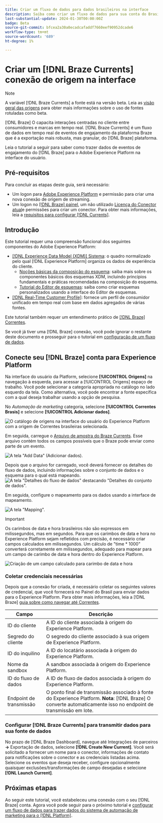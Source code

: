 ```yaml
---
title: Criar um fluxo de dados para dados brasileiros na interface
description: Saiba como criar um fluxo de dados para sua conta do Brasil usando a interface do usuário do Adobe Experience Platform.
last-substantial-update: 2024-01-30T00:00:00Z
badge: Beta
source-git-commit: bfcea2a30a0ecadcafaddf7660eef90952dcade6
workflow-type: tm+mt
source-wordcount: '689'
ht-degree: 1%

---
```


# Criar um [!DNL Braze Currents] conexão de origem na interface

>[!NOTE]
>
>A variável [!DNL Braze Currents] a fonte está na versão beta. Leia as [visão geral das origens](../../../../home.md#terms-and-conditions) para obter mais informações sobre o uso de fontes rotuladas como beta.

[!DNL Braze] O capacita interações centradas no cliente entre consumidores e marcas em tempo real. [!DNL Braze Currents] é um fluxo de dados em tempo real de eventos de engajamento da plataforma Braze que é a exportação mais robusta, mas granular, do [!DNL Braze] plataforma.

Leia o tutorial a seguir para saber como trazer dados de eventos de engajamento do [!DNL Braze] para o Adobe Experience Platform na interface do usuário.

## Pré-requisitos

Para concluir as etapas deste guia, será necessário:

* Um logon para [Adobe Experience Platform](https://platform.adobe.com) e permissão para criar uma nova conexão de origem de streaming.
* Um logon no [[!DNL Braze] painel](https://dashboard.braze.com/sign_in), um não utilizado [Licença do Conector atual](https://www.braze.com/docs/user_guide/data_and_analytics/braze_currents)e permissões para criar um conector. Para obter mais informações, leia a [requisitos para configurar [!DNL Currents]](https://www.braze.com/docs/user_guide/data_and_analytics/braze_currents/setting_up_currents/#requirements).

## Introdução

Este tutorial requer uma compreensão funcional dos seguintes componentes do Adobe Experience Platform:

* [[!DNL Experience Data Model (XDM)] Sistema](../../../../../xdm/home.md): o quadro normalizado pelo qual [!DNL Experience Platform] organiza os dados de experiência do cliente.
   * [Noções básicas da composição do esquema](../../../../../xdm/schema/composition.md): saiba mais sobre os componentes básicos dos esquemas XDM, incluindo princípios fundamentais e práticas recomendadas na composição do esquema.
   * [Tutorial do Editor de esquemas](../../../../../xdm/tutorials/create-schema-ui.md): saiba como criar esquemas personalizados usando a interface do Editor de esquemas.
* [[!DNL Real-Time Customer Profile]](../../../../../profile/home.md): fornece um perfil de consumidor unificado em tempo real com base em dados agregados de várias fontes.

Este tutorial também requer um entendimento prático de [[!DNL Braze] Correntes](https://www.braze.com/docs/user_guide/data_and_analytics/braze_currents).

Se você já tiver uma [!DNL Braze] conexão, você pode ignorar o restante deste documento e prosseguir para o tutorial em [configuração de um fluxo de dados](../../dataflow/marketing-automation.md).

## Conecte seu [!DNL Braze] conta para Experience Platform

Na interface do usuário da Platform, selecione **[!UICONTROL Origens]** na navegação à esquerda, para acessar a [!UICONTROL Origens] espaço de trabalho. Você pode selecionar a categoria apropriada no catálogo no lado esquerdo da tela. Como alternativa, você pode encontrar a fonte específica com a qual deseja trabalhar usando a opção de pesquisa.

No *Automação de marketing* categoria, selecione **[!UICONTROL Correntes Brasis]** e selecione **[!UICONTROL Adicionar dados]**.

![O catálogo de origens na interface do usuário do Experience Platform com a origem de Correntes brasileiras selecionada.](../../../../images/tutorials/create/braze/catalog.png)

Em seguida, carregue o [Arquivo de amostra do Braze Currents](https://github.com/Appboy/currents-examples/blob/master/sample-data/Adobe/adobe_examples.json). Esse arquivo contém todos os campos possíveis que o Braze pode enviar como parte de um evento.

![A tela &quot;Add Data&quot; (Adicionar dados).](../../../../images/tutorials/create/braze/select-data.png)

Depois que o arquivo for carregado, você deverá fornecer os detalhes do fluxo de dados, incluindo informações sobre o conjunto de dados e o esquema para o qual está mapeando.
![A tela &quot;Detalhes do fluxo de dados&quot; destacando &quot;Detalhes do conjunto de dados&quot;.](../../../../images/tutorials/create/braze/dataflow-detail.png)

Em seguida, configure o mapeamento para os dados usando a interface de mapeamento.

![A tela &quot;Mapping&quot;.](../../../../images/tutorials/create/braze/mapping.png)

>[!IMPORTANT]
>
>Os carimbos de data e hora brasileiros não são expressos em milissegundos, mas em segundos. Para que os carimbos de data e hora no Experience Platform sejam refletidos com precisão, é necessário criar campos calculados em milissegundos. Um cálculo de &quot;time * 1000&quot; converterá corretamente em milissegundos, adequado para mapear para um campo de carimbo de data e hora dentro do Experience Platform.
>
>![Criação de um campo calculado para carimbo de data e hora ](../../../../images/tutorials/create/braze/create-calculated-field.png)

### Coletar credenciais necessárias

Depois que a conexão for criada, é necessário coletar os seguintes valores de credencial, que você fornecerá no Painel do Brasil para enviar dados para o Experience Platform. Para obter mais informações, leia a [!DNL Braze] [guia sobre como navegar até Correntes](https://www.braze.com/docs/user_guide/data_and_analytics/braze_currents/setting_up_currents/#step-2-navigate-to-currents).

| Campo | Descrição |
| --- | --- |
| ID do cliente | A ID do cliente associada à origem do Experience Platform. |
| Segredo do cliente | O segredo do cliente associado à sua origem de Experience Platform. |
| ID do inquilino | A ID do locatário associada à origem do Experience Platform. |
| Nome da sandbox | A sandbox associada à origem do Experience Platform. |
| ID do fluxo de dados | A ID de fluxo de dados associada à origem do Experience Platform. |
| Endpoint de transmissão | O ponto final de transmissão associado à fonte do Experience Platform. **Nota**: [!DNL Braze] O converte automaticamente isso no endpoint de transmissão em lote. |

### Configurar [!DNL Braze Currents] para transmitir dados para sua fonte de dados

No prazo de [!DNL Braze Dashboard], navegue até Integrações de parceiros **->** Exportação de dados, selecione **[!DNL Create New Current]**. Você será solicitado a fornecer um nome para o conector, informações de contato para notificações sobre o conector e as credenciais listadas acima. Selecione os eventos que deseja receber, configure opcionalmente quaisquer exclusões/transformações de campo desejadas e selecione **[!DNL Launch Current]**.

## Próximas etapas

Ao seguir este tutorial, você estabeleceu uma conexão com o seu [!DNL Braze] conta. Agora você pode seguir para o próximo tutorial e [configurar um fluxo de dados para trazer dados do sistema de automação de marketing para o [!DNL Platform]](../../dataflow/marketing-automation.md).